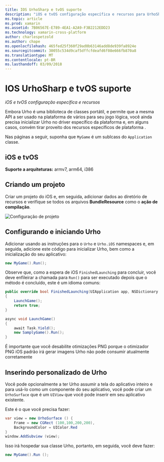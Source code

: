 ```yaml
---
title: IOS UrhoSharp e tvOS suporte
description: "iOS e tvOS configuração específica e recursos para UrhoSharp."
ms.topic: article
ms.prod: xamarin
ms.assetid: 7B06567E-E789-4EA1-A2A9-F3B2212EDD23
ms.technology: xamarin-cross-platform
author: charlespetzold
ms.author: chape
ms.openlocfilehash: 465fed25f360f29ad0b63146add8de939fa8924e
ms.sourcegitcommit: 30055c534d9caf5dffcfdeafd6f08e666fb870a8
ms.translationtype: MT
ms.contentlocale: pt-BR
ms.lasthandoff: 03/09/2018
---
```

# <a name="urhosharp-ios-and-tvos-support"></a>IOS UrhoSharp e tvOS suporte

_iOS e tvOS configuração específica e recursos_

Embora Urho é uma biblioteca de classes portátil, e permite que a mesma API a ser usado na plataforma de vários para seu jogo lógica, você ainda precisa inicializar Urho no driver específico da plataforma e, em alguns casos, convém tirar proveito dos recursos específicos de plataforma .

Nas páginas a seguir, suponha que `MyGame` é um sublcass do `Application` classe.

## <a name="ios-and-tvos"></a>iOS e tvOS

**Suporte a arquiteturas:** armv7, arm64, i386

## <a name="creating-a-project"></a>Criando um projeto

Criar um projeto do iOS e, em seguida, adicionar dados ao diretório de recursos e verifique se todos os arquivos **BundleResource** como o **ação de compilação**.

![Configuração de projeto](ios-images/image-4.png "adicionar dados ao diretório de recursos")

## <a name="configuring-and-launching-urho"></a>Configurando e iniciando Urho

Adicionar usando as instruções para o `Urho` e `Urho.iOS` namespaces e, em seguida, adicione este código para inicializar Urho, bem como a inicialização do seu aplicativo:

```csharp
new MyGame().Run();
```

Observe que, como a espera de iOS `FinishedLaunching` para concluir, você deve enfileirar a chamada para `Run()` para ser executado depois que o método é concluído, este é um idioma comuns:

```csharp
public override bool FinishedLaunching(UIApplication app, NSDictionary options)
{
    LaunchGame();
    return true;
}

async void LaunchGame()
{
    await Task.Yield();
    new SamplyGame().Run();
}
```

É importante que você desabilite otimizações PNG porque o otimizador PNG iOS padrão irá gerar imagens Urho não pode consumir atualmente corretamente

## <a name="custom-embedding-of-urho"></a>Inserindo personalizado de Urho

Você pode opcionalmente a ter Urho assumir a tela do aplicativo inteiro e para usá-lo como um componente do seu aplicativo, você pode criar um `UrhoSurface` que é um `UIView` que você pode inserir em seu aplicativo existente.

Este é o que você precisa fazer:

```csharp
var view = new UrhoSurface () {
    Frame = new CGRect (100,100,200,200),
    BackgroundColor = UIColor.Red
}
window.AddSubview (view);
```

Isso irá hospedar sua classe Urho, portanto, em seguida, você deve fazer:

```csharp
new MyGame().Run ();
```

